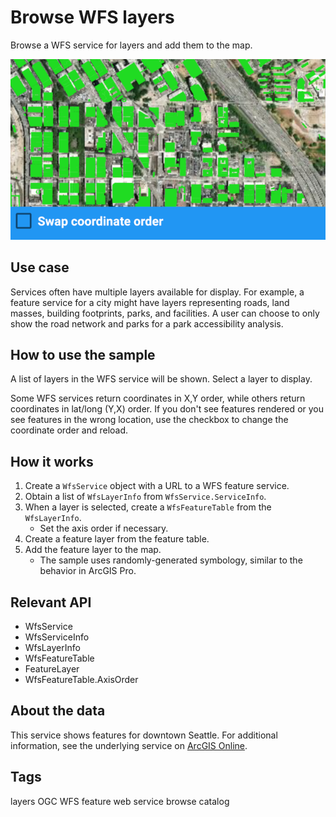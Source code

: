 # Browse WFS layers

Browse a WFS service for layers and add them to the map.

![Browse WFS layers app](browse-wfs-layers.png)

## Use case

Services often have multiple layers available for display. For example, a feature service for a city might have layers representing roads, land masses, building footprints, parks, and facilities. A user can choose to only show the road network and parks for a park accessibility analysis. 

## How to use the sample

A list of layers in the WFS service will be shown. Select a layer to display.

Some WFS services return coordinates in X,Y order, while others return coordinates in lat/long (Y,X) order. If you don't see features rendered or you see features in the wrong location, use the checkbox to change the coordinate order and reload.

## How it works

1. Create a `WfsService` object with a URL to a WFS feature service.
1. Obtain a list of `WfsLayerInfo` from `WfsService.ServiceInfo`.
1. When a layer is selected, create a `WfsFeatureTable` from the `WfsLayerInfo`.
    * Set the axis order if necessary.
1. Create a feature layer from the feature table.
1. Add the feature layer to the map.
    * The sample uses randomly-generated symbology, similar to the behavior in ArcGIS Pro.

## Relevant API

* WfsService
* WfsServiceInfo
* WfsLayerInfo
* WfsFeatureTable
* FeatureLayer
* WfsFeatureTable.AxisOrder

## About the data

This service shows features for downtown Seattle. For additional information, see the underlying service on [ArcGIS Online](https://arcgisruntime.maps.arcgis.com/home/item.html?id=1b81d35c5b0942678140efc29bc25391).

## Tags
layers
OGC
WFS
feature
web
service 
browse
catalog